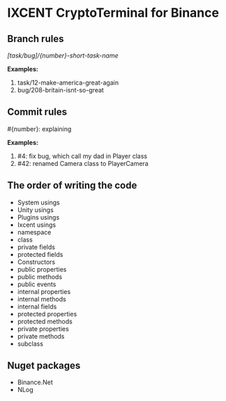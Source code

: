 # IXCENT CryptoTerminal for Binance
## Branch rules
*[task/bug]/{number}-short-task-name*

**Examples:**
1. task/12-make-america-great-again
2. bug/208-britain-isnt-so-great

## Commit rules
#{number}: explaining

**Examples:**
1. #4: fix bug, which call my dad in Player class
2. #42: renamed Camera class to PlayerCamera

## The order of writing the code
* System usings
* Unity usings
* Plugins usings
* Ixcent usings
* namespace
* class
* private fields
* protected fields
* Constructors
* public properties
* public methods
* public events
* internal properties
* internal methods
* internal fields
* protected properties
* protected methods
* private properties
* private methods
* subclass

## Nuget packages
* Binance.Net
* NLog
